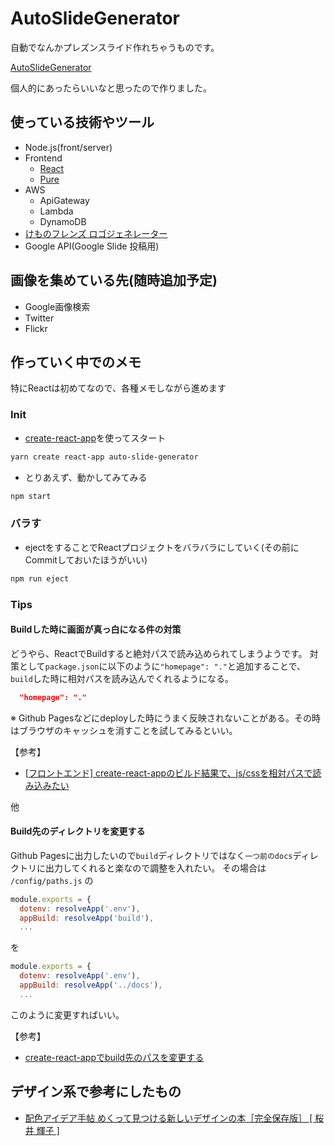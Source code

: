 # AutoSlideGenerator

自動でなんかプレズンスライド作れちゃうものです。

[AutoSlideGenerator](https://takukobayashi.github.io/AutoSlideGenerator/)

個人的にあったらいいなと思ったので作りました。

## 使っている技術やツール

* Node.js(front/server)
* Frontend
  * [React](https://reactjs.org)
  * [Pure](https://purecss.io/)
* AWS
  * ApiGateway
  * Lambda
  * DynamoDB
* [けものフレンズ ロゴジェネレーター](https://aratama.github.io/kemonogen/)
* Google API(Google Slide 投稿用)

## 画像を集めている先(随時追加予定)

* Google画像検索
* Twitter
* Flickr

## 作っていく中でのメモ

特にReactは初めてなので、各種メモしながら進めます

### Init

* [create-react-app](https://github.com/facebook/create-react-app)を使ってスタート

```sh
yarn create react-app auto-slide-generator
```

* とりあえず、動かしてみてみる

```sh
npm start
```

### バラす

* ejectをすることでReactプロジェクトをバラバラにしていく(その前にCommitしておいたほうがいい)

```sh
npm run eject
```

### Tips

#### Buildした時に画面が真っ白になる件の対策

どうやら、ReactでBuildすると絶対パスで読み込められてしまうようです。
対策として`package.json`に以下のように`"homepage": "."`と追加することで、`build`した時に相対パスを読み込んでくれるようになる。

```package.json
  "homepage": "."
```

※ Github Pagesなどにdeployした時にうまく反映されないことがある。その時はブラウザのキャッシュを消すことを試してみるといい。

【参考】

* [[フロントエンド] create-react-appのビルド結果で、js/cssを相対パスで読み込みたい](https://www.yoheim.net/blog.php?q=20180418)

他

#### Build先のディレクトリを変更する

Github Pagesに出力したいので`build`ディレクトリではなく`一つ前のdocs`ディレクトリに出力してくれると楽なので調整を入れたい。
その場合は `/config/paths.js` の

```javascript
module.exports = {
  dotenv: resolveApp('.env'),
  appBuild: resolveApp('build'),
  ...
```

を

```javascript
module.exports = {
  dotenv: resolveApp('.env'),
  appBuild: resolveApp('../docs'),
  ...
```

このように変更すればいい。

【参考】

* [create-react-appでbuild先のパスを変更する](https://qiita.com/yakimeron/items/7a4f8d9e70a4a2b1b96b)

## デザイン系で参考にしたもの

* [配色アイデア手帖 めくって見つける新しいデザインの本［完全保存版］ [ 桜井 輝子 ]](https://hb.afl.rakuten.co.jp/hgc/18ab110a.e78ad517.18ab110b.3a837bfb/?pc=https%3A%2F%2Fitem.rakuten.co.jp%2Fbook%2F15176294%2F&m=http%3A%2F%2Fm.rakuten.co.jp%2Fbook%2Fi%2F18822066%2F&link_type=text&ut=eyJwYWdlIjoiaXRlbSIsInR5cGUiOiJ0ZXh0Iiwic2l6ZSI6IjI0MHgyNDAiLCJuYW0iOjEsIm5hbXAiOiJyaWdodCIsImNvbSI6MSwiY29tcCI6ImRvd24iLCJwcmljZSI6MSwiYm9yIjoxLCJjb2wiOjEsImJidG4iOjF9)
